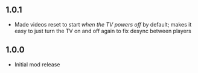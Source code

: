 ## 1.0.1
- Made videos reset to start <em>when the TV powers off</em> by default; makes it easy to just turn the TV on and off again to fix desync between players

## 1.0.0
- Initial mod release